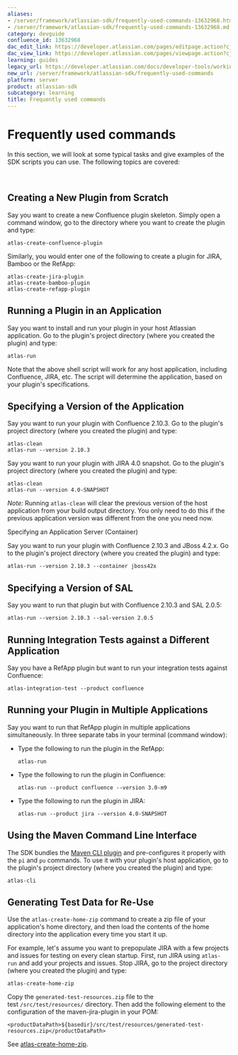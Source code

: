 ```yaml
---
aliases:
- /server/framework/atlassian-sdk/frequently-used-commands-13632968.html
- /server/framework/atlassian-sdk/frequently-used-commands-13632968.md
category: devguide
confluence_id: 13632968
dac_edit_link: https://developer.atlassian.com/pages/editpage.action?cjm=wozere&pageId=13632968
dac_view_link: https://developer.atlassian.com/pages/viewpage.action?cjm=wozere&pageId=13632968
learning: guides
legacy_url: https://developer.atlassian.com/docs/developer-tools/working-with-the-sdk/frequently-used-commands
new_url: /server/framework/atlassian-sdk/frequently-used-commands
platform: server
product: atlassian-sdk
subcategory: learning
title: Frequently used commands
---
```

# Frequently used commands

In this section, we will look at some typical tasks and give examples of the SDK scripts you can use. The following topics are covered:

 

## Creating a New Plugin from Scratch

Say you want to create a new Confluence plugin skeleton. Simply open a command window, go to the directory where you want to create the plugin and type:

    atlas-create-confluence-plugin

Similarly, you would enter one of the following to create a plugin for JIRA, Bamboo or the RefApp:

    atlas-create-jira-plugin
    atlas-create-bamboo-plugin
    atlas-create-refapp-plugin

## Running a Plugin in an Application

Say you want to install and run your plugin in your host Atlassian application. Go to the plugin's project directory (where you created the plugin) and type:

    atlas-run

Note that the above shell script will work for any host application, including Confluence, JIRA, etc. The script will determine the application, based on your plugin's specifications.

## Specifying a Version of the Application

Say you want to run your plugin with Confluence 2.10.3. Go to the plugin's project directory (where you created the plugin) and type:

    atlas-clean
    atlas-run --version 2.10.3

Say you want to run your plugin with JIRA 4.0 snapshot. Go to the plugin's project directory (where you created the plugin) and type:

    atlas-clean
    atlas-run --version 4.0-SNAPSHOT

*Note:* Running `atlas-clean` will clear the previous version of the host application from your build output directory. You only need to do this if the previous application version was different from the one you need now.

Specifying an Application Server (Container)

Say you want to run your plugin with Confluence 2.10.3 and JBoss 4.2.x. Go to the plugin's project directory (where you created the plugin) and type:

    atlas-run --version 2.10.3 --container jboss42x

## Specifying a Version of SAL

Say you want to run that plugin but with Confluence 2.10.3 and SAL 2.0.5:

    atlas-run --version 2.10.3 --sal-version 2.0.5

## Running Integration Tests against a Different Application

Say you have a RefApp plugin but want to run your integration tests against Confluence:

    atlas-integration-test --product confluence

## Running your Plugin in Multiple Applications

Say you want to run that RefApp plugin in multiple applications simultaneously. In three separate tabs in your terminal (command window):

-   Type the following to run the plugin in the RefApp:

        atlas-run

-   Type the following to run the plugin in Confluence:

        atlas-run --product confluence --version 3.0-m9

-   Type the following to run the plugin in JIRA:

        atlas-run --product jira --version 4.0-SNAPSHOT

## Using the Maven Command Line Interface

The SDK bundles the <a href="http://wiki.github.com/mrdon/maven-cli-plugin" class="external-link">Maven CLI plugin</a> and pre-configures it properly with the `pi` and `pu` commands. To use it with your plugin's host application, go to the plugin's project directory (where you created the plugin) and type:

    atlas-cli

## Generating Test Data for Re-Use

Use the `atlas-create-home-zip` command to create a zip file of your application's home directory, and then load the contents of the home directory into the application every time you start it up.

For example, let's assume you want to prepopulate JIRA with a few projects and issues for testing on every clean startup. First, run JIRA using `atlas-run` and add your projects and issues. Stop JIRA, go to the project directory (where you created the plugin) and type:

    atlas-create-home-zip

Copy the `generated-test-resources.zip` file to the test `/src/test/resources/` directory. Then add the following element to the configuration of the maven-jira-plugin in your POM:

    <productDataPath>${basedir}/src/test/resources/generated-test-resources.zip</productDataPath>

See [atlas-create-home-zip](/server/framework/atlassian-sdk/atlas-create-home-zip).


















































































































































